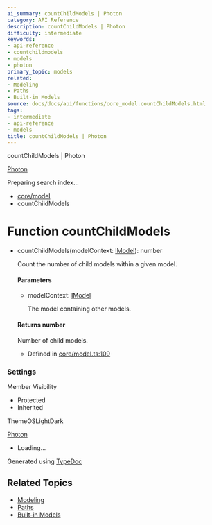 ```yaml
---
ai_summary: countChildModels | Photon
category: API Reference
description: countChildModels | Photon
difficulty: intermediate
keywords:
- api-reference
- countchildmodels
- models
- photon
primary_topic: models
related:
- Modeling
- Paths
- Built-in Models
source: docs/docs/api/functions/core_model.countChildModels.html
tags:
- intermediate
- api-reference
- models
title: countChildModels | Photon
---
```

countChildModels | Photon

[Photon](../index.md)




Preparing search index...

* [core/model](../modules/core_model.md)
* countChildModels

# Function countChildModels

* countChildModels(modelContext: [IModel](../interfaces/core_schema.IModel.md)): number

  Count the number of child models within a given model.

  #### Parameters

  + modelContext: [IModel](../interfaces/core_schema.IModel.md)

    The model containing other models.

  #### Returns number

  Number of child models.

  + Defined in [core/model.ts:109](https://github.com/mwhite454/photon/blob/main/packages/photon/src/core/model.ts#L109)

### Settings

Member Visibility

* Protected
* Inherited

ThemeOSLightDark

[Photon](../index.md)

* Loading...

Generated using [TypeDoc](https://typedoc.org/)

## Related Topics

- [Modeling](../index.md)
- [Paths](../index.md)
- [Built-in Models](../index.md)
